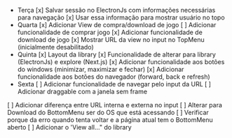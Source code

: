 
- Terça
[x] Salvar sessão no ElectronJs com informações necessárias para navegação
[x] Usar essa informação para mostrar usuário no topo
- Quarta
[x] Adicionar View de compra/download de jogo
[ ] Adicionar funcionalidade de comprar jogo
[x] Adicionar funcionalidade de download de jogo
[x] Mostrar URL da view no input no TopMenu (inicialmente desabilitado)
- Quinta
[x] Layout da library
[x] Funcionalidade de alterar para library (ElectronJs) e explore (Next.js)
[x] Adicionar funcionalidade aos botões do windows (minimizar, maximizar e fechar)
[x] Adicionar funcionalidade aos botões do navegador (forward, back e refresh) 
- Sexta
[ ] Adicionar funcionalidade de navegar pelo input da URL
[ ] Adicionar draggable com a janela sem frame

[ ] Adicionar diferença entre URL interna e externa no input
[ ] Alterar para Download do BottomMenu ser do OS que está acessando
[ ] Verificar porque da erro quando tenta voltar e a página atual tem o BottomMenu aberto
[ ] Adicionar o 'View all..." do library
